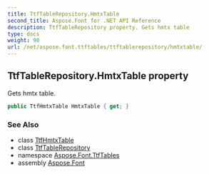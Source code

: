 ```yaml
---
title: TtfTableRepository.HmtxTable
second_title: Aspose.Font for .NET API Reference
description: TtfTableRepository property. Gets hmtx table
type: docs
weight: 90
url: /net/aspose.font.ttftables/ttftablerepository/hmtxtable/
---
```

## TtfTableRepository.HmtxTable property

Gets hmtx table.

```csharp
public TtfHmtxTable HmtxTable { get; }
```

### See Also

* class [TtfHmtxTable](../../ttfhmtxtable/)
* class [TtfTableRepository](../)
* namespace [Aspose.Font.TtfTables](../../../aspose.font.ttftables/)
* assembly [Aspose.Font](../../../)


